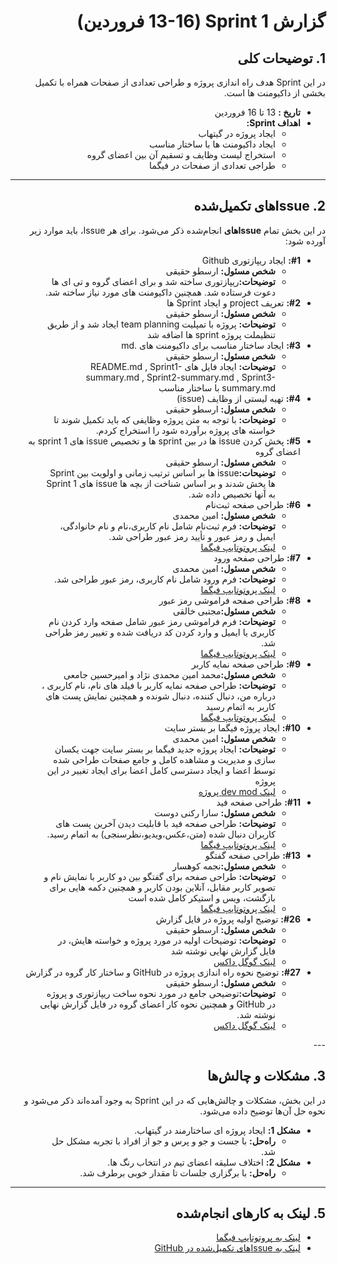 <div dir="rtl" align="right">

# گزارش Sprint 1 (13-16 فروردین)

## 1. توضیحات کلی
در این Sprint هدف راه اندازی پروژه و طراحی تعدادی از صفحات همراه با تکمیل بخشی از داکیومنت ها است.

- **تاریخ‌ :** 13 تا 16 فروردین
- **اهداف Sprint:**
  - ایجاد پروژه در گیتهاب
  - ایجاد داکیومنت ها با ساختار مناسب
  - استخراج لیست وظایف و تسقیم آن بین اعضای گروه
  - طراجی تعدادی از صفحات در فیگما

---

## <h2 dir="rtl"> 2. Issue‌های تکمیل‌شده </h2>
در این بخش تمام **Issue‌های** انجام‌شده ذکر می‌شود. برای هر Issue، باید موارد زیر آورده شود:

<ul dir="rtl">
  <li><strong>#1:</strong> ایجاد ریپازتوری Github
    <ul>
      <li><strong>شخص مسئول:</strong> ارسطو حقیقی </li>
      <li><strong>توضیحات:</strong>ریپازتوری ساخته شد و برای اعضای گروه و تی ای ها دعوت فرستاده شد. همچنین داکیومنت های مورد نیاز ساخته شد.</li>
    </ul>
  </li>
  <li><strong>#2:</strong> تعریف project و ایجاد Sprint ها 
    <ul>
      <li><strong>شخص مسئول:</strong> ارسطو حقیقی </li>
      <li><strong>توضیحات:</strong> پروژه با تمپلیت team planning ایجاد شد و از طریق تنظیملت پروژه sprint ها اضافه شد </li>
    </ul>
  </li>
   <li><strong>#3:</strong> ایجاد ساختار مناسب برای داکیومنت های .md
    <ul>
      <li><strong>شخص مسئول:</strong> ارسطو حقیقی </li>
      <li><strong>توضیحات:</strong> ایجاد فایل های README.md , Sprint1-summary.md , Sprint2-summary.md , Sprint3-summary.md با ساختار مناسب</li>
    </ul>
  </li>
  <li><strong>#4:</strong> تهیه لیستی از وظایف (issue)
    <ul>
      <li><strong>شخص مسئول:</strong> ارسطو حقیقی </li>
      <li><strong>توضیحات:</strong> با توجه به متن پروژه وظایفی که باید تکمیل شوند تا خواسته های پروژه برآورده شود را استخراج کردم.</li>
    </ul>
  </li>
   <li><strong>#5:</strong> پخش کردن issue ها در بین sprint ها و تخصیص issue های sprint 1 به اعضای گروه
    <ul>
      <li><strong>شخص مسئول:</strong> ارسطو حقیقی </li>
      <li><strong>توضیحات:</strong>issue ها بر اساس ترتیب زمانی و اولویت بین Sprint ها پخش شدند و بر اساس شناخت از بچه ها issue های Sprint 1 به آنها تخصیص داده شد.</li>
    </ul>
  </li>
  
  <li><strong>#6:</strong> طراحی صفحه ثبت‌نام
    <ul>
      <li><strong>شخص مسئول:</strong> امین محمدی </li>
      <li><strong>توضیحات:</strong> فرم ثبت‌نام شامل نام کاربری،نام و نام خانوادگی، ایمیل و رمز عبور و تأیید رمز عبور طراحی شد.</li>
      <li><a href="https://www.figma.com/proto/W1udGOCI5g6WOiMc4S9GMT/Social-Network---7gun?node-id=76-16&t=E7rIO5CQ58Z0HCSS-1)">لینک پروتوتایپ فیگما</a></li>
    </ul>
  </li>
  
  <li><strong>#7:</strong> طراحی صفحه ورود
    <ul>
      <li><strong>شخص مسئول:</strong> امین محمدی </li>
      <li><strong>توضیحات:</strong> فرم ورود شامل نام کاربری، رمز عبور طراحی شد.</li>
      <li><a href="https://www.figma.com/proto/W1udGOCI5g6WOiMc4S9GMT/Social-Network---7gun?node-id=48-29&t=E7rIO5CQ58Z0HCSS-1)">لینک پروتوتایپ فیگما</a></li>
    </ul>
  </li>


  <li><strong>#8:</strong> طراحی صفحه فراموشی رمز عبور 
    <ul>
      <li><strong>شخص مسئول:</strong>مجتبی خالقی </li>
      <li><strong>توضیحات:</strong> فرم فراموشی رمز عبور شامل صفحه وارد کردن نام کاربری یا ایمیل و وارد کردن کد دریافت شده و تغییر رمز طراحی شد.</li>
      <li><a href="https://www.figma.com/proto/W1udGOCI5g6WOiMc4S9GMT/Social-Network---7gun?node-id=118-342&p=f&t=Fi0BvzwqdMgvuA3j-0&scaling=scale-down&content-scaling=fixed&page-id=0%3A1">لینک پروتوتایپ فیگما</a></li>
    </ul>
  </li>
  <li><strong>#9:</strong> طراحی صفحه نمایه کاربر 
    <ul>
      <li><strong>شخص مسئول:</strong>محمد امین محمدی نژاد و امیرحسین جامعی </li>
      <li><strong>توضیحات:</strong> طراحی صفحه نمایه کاربر با فیلد های نام، نام کاربری ، درباره من، دنبال کننده، دنبال شونده و همچنین نمایش پست های کاربر به اتمام رسید</li>
      <li><a href="https://www.figma.com/proto/W1udGOCI5g6WOiMc4S9GMT/Social-Network---7gun?node-id=262-656&t=E7rIO5CQ58Z0HCSS-1)">لینک پروتوتایپ فیگما</a></li>
    </ul>
  </li>
  <li><strong>#10:</strong> ایجاد پروژه فیگما بر بستر سایت
    <ul>
      <li><strong>شخص مسئول:</strong> امین محمدی </li>
      <li><strong>توضیحات:</strong> ایجاد پروژه جدید فیگما بر بستر سایت جهت یکسان سازی و مدیریت و مشاهده کامل و جامع صفحات طراحی شده توسط اعضا و ایجاد دسترسی کامل اعضا برای ایجاد تغییر در این پروژه</li>
      <li><a href="https://www.figma.com/design/W1udGOCI5g6WOiMc4S9GMT/Social-Network---7gun?node-id=0-1&p=f&t=nFwv2Kz6wISe18kb-0">لینک dev mod پروژه</a></li>
    </ul>
  </li>

  <li><strong>#11:</strong> طراحی صفحه فید
    <ul>
      <li><strong>شخص مسئول:</strong> سارا رکنی دوست </li>
      <li><strong>توضیحات:</strong> طراحی صفحه فید با قابلیت دیدن آخرین پست های کاربران دنبال شده (متن،عکس،ویدیو،نظرسنجی) به اتمام رسید.</li>
      <li><a href="https://www.figma.com/proto/Hvr8IypCQj5Ej5UmDpiTOX/Untitled?page-id=370%3A210&node-id=374-114&viewport=522%2C67%2C1&t=1tA3OHoWCG8sya4K-1&scaling=scale-down&content-scaling=fixed&starting-point-node-id=374%3A114">لینک پروتوتایپ فیگما</a></li>
    </ul>
  </li>

  <li><strong>#13:</strong> طراحی صفحه گفتگو 
    <ul>
      <li><strong>شخص مسئول:</strong>نجمه کوهسار</li>
      <li><strong>توضیحات:</strong> طراحی صفحه برای گفتگو بین دو کاربر با نمایش نام و تصویر کاربر مقابل، آنلاین بودن کاربر و همچنین دکمه هایی برای بازگشت، ویس و استیکر کامل شده است</li>
      <li><a href="https://www.figma.com/proto/mMeIpnlEtNaAbXq7518twv/profile?node-id=141-18&p=f&t=D307Ec8VXNViSNHo-0&scaling=min-zoom&content-scaling=fixed&page-id=3%3A151">لینک پروتوتایپ فیگما</a></li>
    </ul>
  </li>
    <li><strong>#26:</strong> توضیح اولیه پروژه در فایل گزارش
    <ul>
      <li><strong>شخص مسئول:</strong> ارسطو حقیقی  </li>
      <li><strong>توضیحات:</strong> توضیحات اولیه در مورد پروژه و خواسته هایش، در فایل گزارش نهایی نوشته شد </li>
      <li><a href="https://docs.google.com/document/d/16yNkjdHMuNY2Qr_G1Uqiz4pqbTHJamUH/edit?usp=sharing&ouid=101601006722367121274&rtpof=true&sd=true">لینک گوگل داکس</a></li>
    </ul>
  </li>
  <li><strong>#27:</strong> توضیح نحوه راه اندازی پروژه در GitHub و ساختار کار گروه در گزارش
    <ul>
      <li><strong>شخص مسئول:</strong> ارسطو حقیقی  </li>
      <li><strong>توضیحات:</strong>توضیحی جامع در مورد نحوه ساخت ریپازتوری و پروژه در GitHub و همچنین نحوه کار اعضای گروه در فایل گزارش نهایی نوشته شد.</li>
      <li><a href="https://docs.google.com/document/d/16yNkjdHMuNY2Qr_G1Uqiz4pqbTHJamUH/edit?usp=sharing&ouid=101601006722367121274&rtpof=true&sd=true">لینک گوگل داکس</a></li>
    </ul>
  </li>
</ul>
---

## 3. مشکلات و چالش‌ها
در این بخش، مشکلات و چالش‌هایی که در این Sprint به وجود آمده‌اند ذکر می‌شود و نحوه حل آن‌ها توضیح داده می‌شود.

- **مشکل 1:** ایجاد پروژه ای ساختارمند در گیتهاب.
  - **راه‌حل:** با جست و جو و پرس و جو از افراد با تجربه مشکل حل شد.
- **مشکل 2:** اختلاف سلیقه اعضای تیم در انتخاب رنگ ها.
  - **راه‌حل:** با برگزاری جلسات تا مقدار خوبی برطرف شد.

---



## 5. لینک به کارهای انجام‌شده
- [لینک به پروتوتایپ فیگما]([https://www.figma.com/file/xyz](https://www.figma.com/proto/W1udGOCI5g6WOiMc4S9GMT/Social-Network---7gun?node-id=0-1&t=E7rIO5CQ58Z0HCSS-1))
- [لینک به Issue‌های تکمیل‌شده در GitHub](https://github.com/username/repository/issues)

</div>

